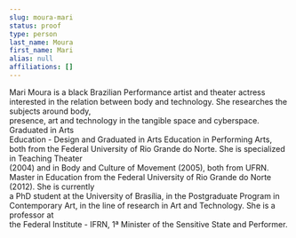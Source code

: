 ```yaml
---
slug: moura-mari
status: proof
type: person
last_name: Moura
first_name: Mari
alias: null
affiliations: []
---
```


Mari	Moura	is	a	black	Brazilian Performance	artist	and	theater	actress	interested	in	the	
relation	 between	 body	 and	 technology.	 She	 researches	 the	 subjects	 around	 body,	
presence,	art	and	technology	in	the	tangible	space	and	cyberspace.	Graduated	in	Arts	
Education	- Design	and	Graduated	in	Arts	Education	in	Performing	Arts,	both	from	the	
Federal	 University	 of	 Rio	 Grande	 do	 Norte.	 She is specialized in	 Teaching	 Theater	
(2004)	 and	 in	 Body and	 Culture	 of	 Movement	 (2005),	 both	 from	 UFRN.	 Master	 in	
Education	from	the	Federal	University	of	Rio	Grande	do	Norte	(2012).	She	is	currently	
a	 PhD	 student	 at	 the	 University	 of	 Brasília,	 in	 the	 Postgraduate	 Program	 in	
Contemporary	Art,	in	the	line	of	research	in	Art	and	Technology.	She	is	a	professor	at	
the	Federal	Institute	- IFRN,	1ª Minister	of the	Sensitive	State and	Performer.
